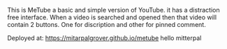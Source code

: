 This is MeTube a basic and simple version of YouTube. it has a distraction free interface. When a video is searched and opened then that video will contain 2 buttons. One for discription and other for pinned comment. 

Deployed at: https://mitarpalgrover.github.io/metube
hello mitterpal
